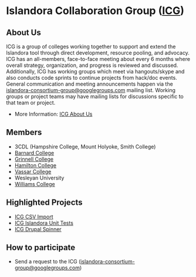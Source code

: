 # Islandora Collaboration Group ([ICG](https://github.com/Islandora-Collaboration-Group))

## About Us

ICG is a group of colleges working together to support and extend the Islandora tool through direct development, resource pooling, and advocacy.
ICG has an all-members, face-to-face meeting about every 6 months where overall strategy, organization, and progress is reviewed and discussed. Additionally, ICG has working groups which meet via hangouts/skype and also conducts code sprints to continue projects from hack/doc events.
General communication and meeting announcements happen via the islandora-consortium-group@googlegroups.com mailing list. Working groups or project teams may have mailing lists for discussions specific to that team or project.

* More Information: [ICG About Us](http://islandora-collaboration-group.github.io/icg_information/)

## Members

* 3CDL (Hampshire College, Mount Holyoke, Smith College)
* [Barnard College](http://digitalcollections.barnard.edu)
* [Grinnell College](https://digital.grinnell.edu/)
* [Hamilton College](http://dhinitiative.org)
* [Vassar College](https://digitallibrary.vassar.edu)
* Wesleyan University
* [Williams College](http://unbound.williams.edu)

## Highlighted Projects

* [ICG CSV Import](http://islandora-collaboration-group.github.io/icg_csv_import/)
* [ICG Islandora Unit Tests](https://islandora-collaboration-group.github.io/icg_islandora_unit_tests/)
* [ICG Drupal Spinner](http://islandora-collaboration-group.github.io/drupalspinner/)

## How to participate

* Send a request to the ICG (islandora-consortium-group@googlegroups.com)
